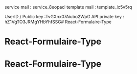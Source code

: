 service mail : service_8eopacl
template mail : template_ic5v5rq

UserID / Public key :TvGXnx07Aiubo2WpG
API private key : hZ1VgTO3JRMgYHbYhfSSG# React-Formulaire-Type
# React-Formulaire-Type
# React-Formulaire-Type
